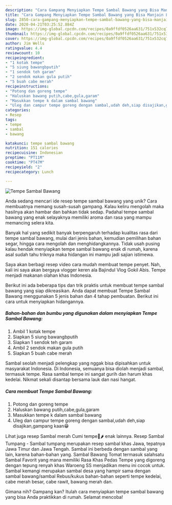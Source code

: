 ```yaml
---
description: "Cara Gampang Menyiapkan Tempe Sambal Bawang yang Bisa Manjain Lidah"
title: "Cara Gampang Menyiapkan Tempe Sambal Bawang yang Bisa Manjain Lidah"
slug: 2850-cara-gampang-menyiapkan-tempe-sambal-bawang-yang-bisa-manjain-lidah
date: 2020-04-21T03:25:52.884Z
image: https://img-global.cpcdn.com/recipes/0a9ffdf0526aa631/751x532cq70/tempe-sambal-bawang-foto-resep-utama.jpg
thumbnail: https://img-global.cpcdn.com/recipes/0a9ffdf0526aa631/751x532cq70/tempe-sambal-bawang-foto-resep-utama.jpg
cover: https://img-global.cpcdn.com/recipes/0a9ffdf0526aa631/751x532cq70/tempe-sambal-bawang-foto-resep-utama.jpg
author: Jim Wells
ratingvalue: 4.4
reviewcount: 10
recipeingredient:
- "1 kotak tempe"
- "5 siung bawangbputih"
- "1 sendok teh garam"
- "2 sendok makan gula putih"
- "5 buah cabe merah"
recipeinstructions:
- "Potong dan goreng tempe"
- "Haluskan bawang putih,cabe,gula,garam"
- "Masukkan tempe k dalam sambal bawang"
- "Uleg dan campur tempe goreng dengan sambal,udah deh,siap disajikan,gampang kaan😁"
categories:
- Resep
tags:
- tempe
- sambal
- bawang

katakunci: tempe sambal bawang 
nutrition: 151 calories
recipecuisine: Indonesian
preptime: "PT11M"
cooktime: "PT47M"
recipeyield: "2"
recipecategory: Lunch

---
```



![Tempe Sambal Bawang](https://img-global.cpcdn.com/recipes/0a9ffdf0526aa631/751x532cq70/tempe-sambal-bawang-foto-resep-utama.jpg)

Anda sedang mencari ide resep tempe sambal bawang yang unik? Cara membuatnya memang susah-susah gampang. Kalau keliru mengolah maka hasilnya akan hambar dan bahkan tidak sedap. Padahal tempe sambal bawang yang enak selayaknya memiliki aroma dan rasa yang mampu memancing selera kita.

Banyak hal yang sedikit banyak berpengaruh terhadap kualitas rasa dari tempe sambal bawang, mulai dari jenis bahan, kemudian pemilihan bahan segar, hingga cara mengolah dan menghidangkannya. Tidak usah pusing kalau hendak menyiapkan tempe sambal bawang enak di rumah, karena asal sudah tahu triknya maka hidangan ini mampu jadi sajian istimewa.

Saya akan berbagi resep video cara mudah membuat tempe penyet. Nah, kali ini saya akan bergaya vlogger keren ala Bajindul Vlog Gokil Abis. Tempe menjadi makanan olahan khas Indonesia.


Berikut ini ada beberapa tips dan trik praktis untuk membuat tempe sambal bawang yang siap dikreasikan. Anda dapat membuat Tempe Sambal Bawang menggunakan 5 jenis bahan dan 4 tahap pembuatan. Berikut ini cara untuk menyiapkan hidangannya.

<!--inarticleads1-->

##### Bahan-bahan dan bumbu yang digunakan dalam menyiapkan Tempe Sambal Bawang:

1. Ambil 1 kotak tempe
1. Siapkan 5 siung bawangbputih
1. Siapkan 1 sendok teh garam
1. Ambil 2 sendok makan gula putih
1. Siapkan 5 buah cabe merah


Sambal seolah menjadi pelengkap yang nggak bisa dipisahkan untuk masyarakat Indonesia. Di Indonesia, semuanya bisa diolah menjadi sambal, termasuk tempe. Rasa sambal tempe ini sangat gurih dan harum khas kedelai. Nikmat sekali disantap bersama lauk dan nasi hangat. 

<!--inarticleads2-->

##### Cara membuat Tempe Sambal Bawang:

1. Potong dan goreng tempe
1. Haluskan bawang putih,cabe,gula,garam
1. Masukkan tempe k dalam sambal bawang
1. Uleg dan campur tempe goreng dengan sambal,udah deh,siap disajikan,gampang kaan😁


Lihat juga resep Sambal merah Cumi tempe🦑🌶 enak lainnya. Resep Sambal Tumpang - Sambal tumpang merupakan resep sambal khas Jawa, tepatnya Jawa Timur dan Jawa Tengah. Sambal ini berbeda dengan sambal yang lain, karena bahan-bahan yang. Sambal Bawang Tomat termasuk salahsatu Sambal Favorit yang mana memiliki Rasa Khas Pedas Tempe yang digoreng dengan tepung renyah khas Waroeng SS menjadikan menu ini cocok untuk. Sambal kemangi merupakan sambal desa yang hampir sama dengan sambal bawang/sambal Rebus/kukus bahan-bahan seperti tempe kedelai, cabe merah besar, cabe rawit, bawang merah dan. 

Gimana nih? Gampang kan? Itulah cara menyiapkan tempe sambal bawang yang bisa Anda praktikkan di rumah. Selamat mencoba!
